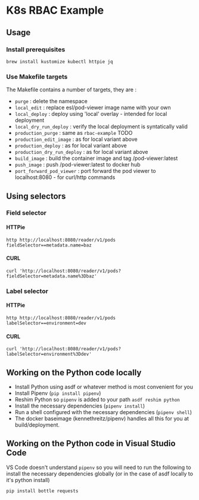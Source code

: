# K8s RBAC Example

## Usage

### Install prerequisites
`brew install kustomize kubectl httpie jq`

### Use Makefile targets

The Makefile contains a number of targets, they are : 

* `purge` : delete the namespace 
* `local_edit` : replace esl/pod-viewer image name with your own
* `local_deploy` : deploy using 'local' overlay - intended for local deployment
* `local_dry_run_deploy` : verify the local deployment is syntatically valid
* `production_purge` : same as `rbac-example` TODO
* `production_edit_image` : as for local variant above
* `production_deploy` : as for local variant above 
* `production_dry_run_deploy` : as for local variant above 
* `build_image` : build the container image and tag <your username>/pod-viewer:latest
* `push_image` : push <your username>/pod-viewer:latest to docker hub
* `port_forward_pod_viewer` : port forward the pod viewer to localhost:8080 - for curl/http commands

## Using selectors

### Field selector

#### HTTPie

    http http://localhost:8080/reader/v1/pods fieldSelector==metadata.name=baz

#### CURL

    curl 'http://localhost:8080/reader/v1/pods?fieldSelector=metadata.name%3Dbaz'

### Label selector

#### HTTPie

    http http://localhost:8080/reader/v1/pods labelSelector==environment=dev

#### CURL

    curl 'http://localhost:8080/reader/v1/pods?labelSelector=environment%3Ddev'

## Working on the Python code locally 

* Install Python using asdf or whatever method is most convenient for you 
* Install Pipenv (`pip install pipenv`)
* Reshim Python so `pipenv` is added to your path `asdf reshim python`
* Install the necessary dependencies (`pipenv install`)
* Run a shell configured with the necessary dependencies (`pipenv shell`)
* The docker baseimage (kennethreitz/pipenv) handles all this for you at build/deployment.

## Working on the Python code in Visual Studio Code

VS Code doesn't understand `pipenv` so you will need to run the following to install 
the necessary dependencies globally (or in the case of asdf locally to it's python install)

```
pip install bottle requests
```
